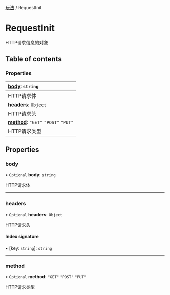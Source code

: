[玩法](../groups/玩法.玩法.md) / RequestInit

# RequestInit <Badge type="tip" text="Interface" /> <Score text="RequestInit" />

HTTP请求信息的对象

## Table of contents

### Properties <Score text="Properties" /> 
| **[body](mw.RequestInit.md#body)**: `string`  |
| :-----|
| HTTP请求体|
| **[headers](mw.RequestInit.md#headers)**: `Object`  |
| HTTP请求头|
| **[method](mw.RequestInit.md#method)**: ``"GET"``  ``"POST"``  ``"PUT"``  |
| HTTP请求类型|

## Properties

### body <Score text="body" /> 

• `Optional` **body**: `string`

HTTP请求体

___

### headers <Score text="headers" /> 

• `Optional` **headers**: `Object`

HTTP请求头

#### Index signature

▪ [key: `string`]: `string`

___

### method <Score text="method" /> 

• `Optional` **method**: ``"GET"``  ``"POST"``  ``"PUT"``

HTTP请求类型

